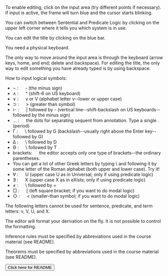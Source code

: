 To enable editing, click on the input area (try different points if necessary). If input is active, the frame will turn blue and the cursor starts blinking.

You can switch between Sentential and Predicate Logic by clicking on the upper left corner where it tells you which system is in use. 

You can edit the title by clicking on the blue bar.
  
You need a physical keyboard. 

The only way to move around the input area is through the keyboard (arrow keys, home, 
and end; delete and backspace). For editing the title, the only way to edit something you have already typed is by using backspace.

How to input logical symbols:
- &#x00AC; : &emsp; - (the minus sign)
-  &#x2227; : &emsp; ^ (shift-6 on US keyboard)
-  &#x2228; : &emsp; v or V (alphabet letter v--lower or upper case)
-  &#x2283; : &emsp; &gt; (greater than symbol)
-  ⊢ : &emsp; | followed by - (vertical line--shift-backslash on US keyboards--followed by the minus sign)
-  ... : &emsp; the dots for separating sequent from annotation. Type a single . (period) 
-  &#x0393; : &emsp; \ followed by G (backslash--usually right above the Enter key--followed by G)
-  &#x0394; : &emsp; \ followed by D
-  &#x0398; : &emsp; \ followed by T
- brackets: &emsp; the editor accepts only one type of brackets--the ordinary parentheses.
- You can get a lot of other Greek letters by typing \ and following it by some  letter of the Roman alphabet (both upper and lower case). Try it!
- &#x2200; : &emsp; U (upper case U as in Universal; only if using predicate logic)
- &#x2203; : &emsp; X (upper case X as in eXists; only if using predicate logic)
- ≠ : &emsp; \ followed by =
- &#x25a1; : &emsp; [ (left square bracket; if you want to do modal logic)
- &#x25c7; : &emsp; < (smaller-than symbol; if you want to do modal logic) 

The following letters cannot be used for sentence, predicate, and term letters:
v, V, U, and X.

The editor will format your derivation on the fly. It is not possible to control the formatting.

Inference rules must be specified by abbreviations used in the course material (see README).

Theorems must be specified by abbreviations used in the course material (see README).


<div>
<button class="button" id="togglereadme" tabindex="0">Click here for README</button>
</div>
